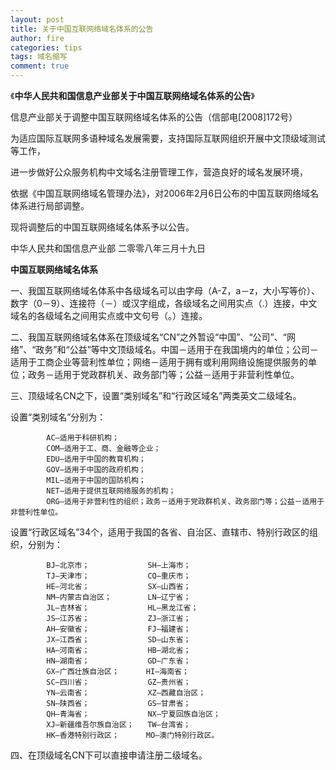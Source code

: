 ```yaml
---
layout: post
title: 关于中国互联网络域名体系的公告
author: fire
categories: tips 
tags: 域名缩写
comment: true
---
```


《**中华人民共和国信息产业部关于中国互联网络域名体系的公告**》

信息产业部关于调整中国互联网络域名体系的公告（信部电[2008]172号）

为适应国际互联网多语种域名发展需要，支持国际互联网组织开展中文顶级域测试等工作，
    
进一步做好公众服务机构中文域名注册管理工作，营造良好的域名发展环境，
    
依据《中国互联网络域名管理办法》，对2006年2月6日公布的中国互联网络域名体系进行局部调整。
    
现将调整后的中国互联网络域名体系予以公告。 
 
中华人民共和国信息产业部
二零零八年三月十九日

 
**中国互联网络域名体系**

一、我国互联网络域名体系中各级域名可以由字母（A-Z，a－z，大小写等价）、数字（0－9）、连接符（－）或汉字组成，各级域名之间用实点（.）连接，中文域名的各级域名之间用实点或中文句号（。）连接。

二、我国互联网络域名体系在顶级域名“CN”之外暂设“中国”、“公司”、“网络”、“政务”和“公益”等中文顶级域名。中国－适用于在我国境内的单位；公司－适用于工商企业等营利性单位；网络－适用于拥有或利用网络设施提供服务的单位；政务－适用于党政群机关、政务部门等；公益－适用于非营利性单位。

三、顶级域名CN之下，设置“类别域名”和“行政区域名”两类英文二级域名。

设置“类别域名”分别为：

            AC—适用于科研机构；
            COM—适用于工、商、金融等企业；
            EDU—适用于中国的教育机构；
            GOV—适用于中国的政府机构；
            MIL—适用于中国的国防机构；
            NET—适用于提供互联网络服务的机构；
            ORG—适用于非营利性的组织；政务－适用于党政群机关、政务部门等；公益－适用于非营利性单位。

设置“行政区域名”34个，适用于我国的各省、自治区、直辖市、特别行政区的组织，分别为：

            BJ—北京市；             SH—上海市；
            TJ—天津市；             CQ—重庆市；
            HE—河北省；             SX—山西省；     
            NM—内蒙古自治区；        LN—辽宁省；     
            JL—吉林省；             HL—黑龙江省；
            JS—江苏省；             ZJ—浙江省；     
            AH—安徽省；             FJ—福建省；     
            JX—江西省；             SD—山东省；             
            HA—河南省；             HB—湖北省；
            HN—湖南省；             GD—广东省；            
            GX—广西壮族自治区；      HI—海南省；
            SC—四川省；             GZ—贵州省；
            YN—云南省；             XZ—西藏自治区；       
            SN—陕西省；             GS—甘肃省；
            QH—青海省；             NX—宁夏回族自治区；            
            XJ—新疆维吾尔族自治区；   TW—台湾省；
            HK—香港特别行政区；      MO—澳门特别行政区。

四、在顶级域名CN下可以直接申请注册二级域名。
